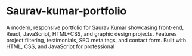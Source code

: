# Saurav-kumar-portfolio
A modern, responsive portfolio for Saurav Kumar showcasing front-end, React, JavaScript, HTML+CSS, and graphic design projects. Features project filtering, testimonials, SEO meta tags, and contact form. Built with HTML, CSS, and JavaScript for professional
